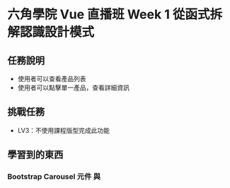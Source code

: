 # 六角學院 Vue 直播班 Week 1 從函式拆解認識設計模式

## 任務說明

* 使用者可以查看產品列表
* 使用者可以點擊單一產品，查看詳細資訊

## 挑戰任務

* LV3：不使用課程版型完成此功能

## 學習到的東西

### Bootstrap Carousel 元件 與 <template> 渲染不額外產生標籤

* 使用 Bootstrap Carousel 元件搭配顯示商品照片；並實作了解其架構。
* 希望渲染過程不額外新增標籤（Ex. v-for），而破壞 Carousel 元件架構而造成無法運作；可使用 `<template>` 標籤。
* 為此撰寫技術筆記[《Vue 搭配 template 標籤使渲染資料不額外產生標籤》](https://guiblogs.com/vue-template/)。

### 取得陣列長度並且判斷大小

* 原先有呈現其他圖片的版面時，希望其他圖片大於 0（代表有其他圖片），顯示圖片、相反則顯示提示訊息；但無法正常運作。
* 解決方法：要同時先判斷是否有該陣列、再判斷大小，範例如下：

``` html
v-if="temp.imagesUrl && temp.imagesUrl.length > 0"
```